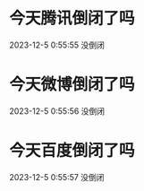# 今天腾讯倒闭了吗

2023-12-5 0:55:55 没倒闭

# 今天微博倒闭了吗

2023-12-5 0:55:56 没倒闭

# 今天百度倒闭了吗

2023-12-5 0:55:57 没倒闭

